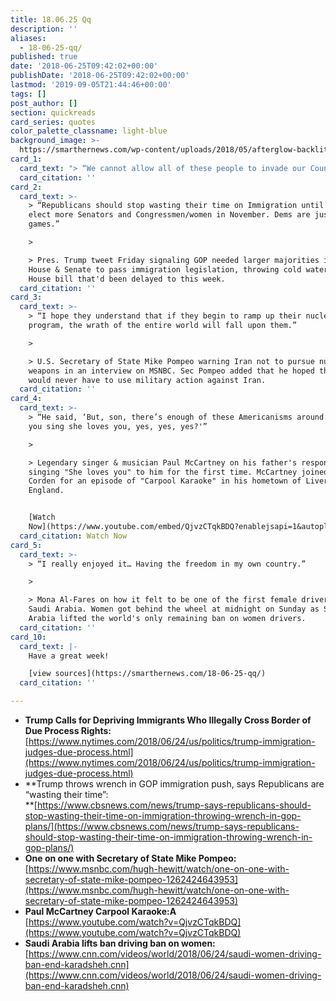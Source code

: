 ```yaml
---
title: 18.06.25 Qq
description: ''
aliases:
  - 18-06-25-qq/
published: true
date: '2018-06-25T09:42:02+00:00'
publishDate: '2018-06-25T09:42:02+00:00'
lastmod: '2019-09-05T21:44:46+00:00'
tags: []
post_author: []
section: quickreads
card_series: quotes
color_palette_classname: light-blue
background_image: >-
  https://smarthernews.com/wp-content/uploads/2018/05/afterglow-backlit-barb-wires-735025-scaled.jpg
card_1:
  card_text: "> “We cannot allow all of these people to invade our Country. When somebody comes in, we must immediately, with no Judges or Court Cases, bring them back from where they came.”\n> \n> Pres. Trump's tweet Sunday sparking immediate criticism saying his proposal would violate the U.S. Constitution’s due process provision, which applies to citizens & non-citizens."
  card_citation: ''
card_2:
  card_text: >-
    > “Republicans should stop wasting their time on Immigration until after we
    elect more Senators and Congressmen/women in November. Dems are just playing
    games.”

    > 

    > Pres. Trump tweet Friday signaling GOP needed larger majorities in the
    House & Senate to pass immigration legislation, throwing cold water on a
    House bill that'd been delayed to this week.
  card_citation: ''
card_3:
  card_text: >-
    > “I hope they understand that if they begin to ramp up their nuclear
    program, the wrath of the entire world will fall upon them.”

    > 

    > U.S. Secretary of State Mike Pompeo warning Iran not to pursue nuclear
    weapons in an interview on MSNBC. Sec Pompeo added that he hoped the US
    would never have to use military action against Iran.
  card_citation: ''
card_4:
  card_text: >-
    > “He said, ‘But, son, there’s enough of these Americanisms around. Couldn’t
    you sing she loves you, yes, yes, yes?'”

    > 

    > Legendary singer & musician Paul McCartney on his father's response after
    singing "She loves you" to him for the first time. McCartney joined James
    Corden for an episode of "Carpool Karaoke" in his hometown of Liverpool,
    England.


    [Watch
    Now](https://www.youtube.com/embed/QjvzCTqkBDQ?enablejsapi=1&autoplay=1&rel=0)
  card_citation: Watch Now
card_5:
  card_text: >-
    > “I really enjoyed it… Having the freedom in my own country.”

    > 

    > Mona Al-Fares on how it felt to be one of the first female drivers in
    Saudi Arabia. Women got behind the wheel at midnight on Sunday as Saudi
    Arabia lifted the world's only remaining ban on women drivers.
  card_citation: ''
card_10:
  card_text: |-
    Have a great week!

    [view sources](https://smarthernews.com/18-06-25-qq/)
  card_citation: ''

---
```

*   **Trump Calls for Depriving Immigrants Who Illegally Cross Border of Due Process Rights:**  
    [https://www.nytimes.com/2018/06/24/us/politics/trump-immigration-judges-due-process.html](https://www.nytimes.com/2018/06/24/us/politics/trump-immigration-judges-due-process.html)
*   **Trump throws wrench in GOP immigration push, says Republicans are “wasting their time”:  
    **[https://www.cbsnews.com/news/trump-says-republicans-should-stop-wasting-their-time-on-immigration-throwing-wrench-in-gop-plans/](https://www.cbsnews.com/news/trump-says-republicans-should-stop-wasting-their-time-on-immigration-throwing-wrench-in-gop-plans/)
*   **One on one with Secretary of State Mike Pompeo:**  
    [https://www.msnbc.com/hugh-hewitt/watch/one-on-one-with-secretary-of-state-mike-pompeo-1262424643953](https://www.msnbc.com/hugh-hewitt/watch/one-on-one-with-secretary-of-state-mike-pompeo-1262424643953)
*   **Paul McCartney Carpool Karaoke:A**  
    [https://www.youtube.com/watch?v=QjvzCTqkBDQ](https://www.youtube.com/watch?v=QjvzCTqkBDQ)
*   ****Saudi Arabia lifts ban driving ban on women:****  
    [https://www.cnn.com/videos/world/2018/06/24/saudi-women-driving-ban-end-karadsheh.cnn](https://www.cnn.com/videos/world/2018/06/24/saudi-women-driving-ban-end-karadsheh.cnn)